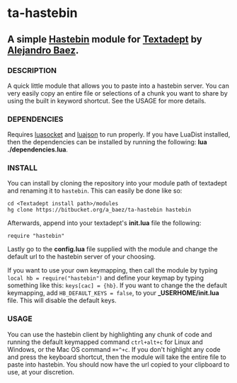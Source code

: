 # ta-hastebin
## A simple [Hastebin](https://github.com/seejohnrun/haste-server) module for [Textadept](http://foicica.com/textadept/) by [Alejandro Baez](http://twitter.com/a_baez).

### DESCRIPTION
A quick little module that allows you to paste into a hastebin server. You
can very easily copy an entire file or selections of a chunk you want to share
by using the built in keyword shortcut. See the USAGE for more details.

### DEPENDENCIES
Requires [luasocket](http://w3.impa.br/~diego/software/luasocket/) and
[luajson](http://luaforge.net/projects/luajson/) to run properly. If you have
LuaDist installed, then the dependencies can be installed by running the
following: **lua ./dependencies.lua**.

### INSTALL
You can install by cloning the repository into your module path of textadept
and renaming it to `hastebin`. This can easily be done like so:

```
cd <Textadept install path>/modules
hg clone https://bitbucket.org/a_baez/ta-hastebin hastebin
```
Afterwards, append into your textadept's **init.lua** file the following:

```
require "hastebin"
```
Lastly go to the **config.lua** file supplied with the module and change the
default url to the hastebin server of your choosing.

If you want to use your own keymapping, then call the module by typing
`local hb = require("hastebin")` and define your keymap by typing something
like this: `keys[cac] = {hb}`. If you want to change the the default keymapping,
add `HB_DEFAULT_KEYS = false`, to your **_USERHOME/init.lua**
file. This will disable the default keys.

### USAGE
You can use the hastebin client by highlighting any chunk of code and running
the default keymapped command `ctrl+alt+c` for Linux and Windows, or the Mac OS
command `⌘+^+c`. If you don't highlight any code and press the keyboard
shortcut, then the module will take the entire file to paste into hastebin. You
should now have the url copied to your clipboard to use, at your discretion.
